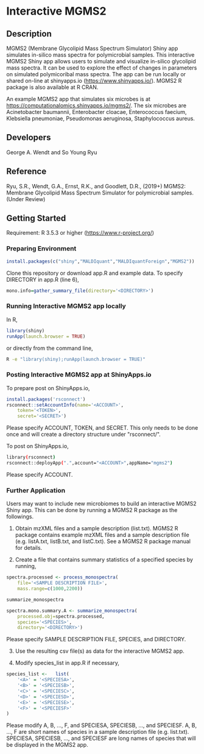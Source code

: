 #	Interactive MGMS2

##	Description

MGMS2 (Membrane Glycolipid Mass Spectrum Simulator) Shiny app simulates in-silico mass spectra for polymicrobial samples. 
This interactive MGMS2 Shiny app allows users to simulate and visualize in-silico glycolipid mass spectra. 
It can be used to explore the effect of changes in parameters on simulated polymicoribal mass spectra. 
The app can be run locally or shared on-line at shinyapps.io (https://www.shinyapps.io/). 
MGMS2 R package is also available at R CRAN. 

An example MGMS2 app that simulates six microbes is at https://computationalomics.shinyapps.io/mgms2/. 
The six microbes are Acinetobacter baumannii, Enterobacter cloacae, Enterococcus faecium, 
Klebsiella pneumoniae, Pseudomonas aeruginosa, Staphylococcus aureus.

##	Developers
George A. Wendt and So Young Ryu

##	Reference
Ryu, S.R., Wendt, G.A., Ernst, R.K., and Goodlett, D.R., (2019+) MGMS2: Membrane Glycolipid Mass Spectrum Simulator for polymicrobial samples.(Under Review)

##	Getting Started
Requirement: R 3.5.3 or higher (https://www.r-project.org/)


###	Preparing Environment

```R
install.packages(c("shiny","MALDIquant","MALDIquantForeign","MGMS2"))
```

Clone this repository or download app.R and example data. To specify DIRECTORY in app.R (line 6), 
```R
mono.info=gather_summary_file(directory='<DIRECTORY>')
```

###	Running Interactive MGMS2 app locally

In R, 

```R
library(shiny)
runApp(launch.browser = TRUE)
```

or directly from the command line,

```BASH
R -e "library(shiny);runApp(launch.browser = TRUE)"
```




###	Posting Interactive MGMS2 app at ShinyApps.io

To prepare post on ShinyApps.io, 

```R
install.packages('rsconnect')
rsconnect::setAccountInfo(name='<ACCOUNT>',
	token='<TOKEN>',
	secret='<SECRET>')
```

Please specify ACCOUNT, TOKEN, and SECRET.
This only needs to be done once and will create a directory structure under "rsconnect/".

To post on ShinyApps.io,

```BASH
library(rsconnect)
rsconnect::deployApp(".",account="<ACCOUNT>",appName="mgms2")
```

Please specify ACCOUNT. 


###	Further Application

Users may want to include new microbiomes to build an interactive MGMS2 Shiny app.
This can be done by running a MGMS2 R package as the followings. 

1. Obtain mzXML files and a sample description (list.txt).
MGMS2 R package contains example mzXML files and a sample description file (e.g. listA.txt, listB.txt, and listC.txt).
See a MGMS2 R package manual for details. 

2. Create a file that contains summary statistics of a specified species by running,

```R
spectra.processed <- process_monospectra(
	file='<SAMPLE DESCRIPTION FILE>',
	mass.range=c(1000,2200))

summarize_monospectra

spectra.mono.summary.A <- summarize_monospectra(
	processed.obj=spectra.processed,
	species='<SPECIES>',
	directory='<DIRECTORY>')
```
Please specify SAMPLE DESCRIPTION FILE, SPECIES, and DIRECTORY. 

3. Use the resulting csv file(s) as data for the interactive MGMS2 app. 

4. Modify species_list in app.R if necessary,
```R
species_list <-   list(
	'<A>' = '<SPECIESA>',
	'<B>' = '<SPECIESB>',
	'<C>' = '<SPECIESC>',
	'<D>' = '<SPECIESD>',
	'<E>' = '<SPECIESE>',
	'<F>' = '<SPECIESF>'
)
```

Please modify A, B, ..., F, and SPECIESA, SPECIESB, ..., and SPECIESF.
A, B, ..., F are short names of species in a sample description file (e.g. list.txt).
SPECIESA, SPECIESB, ..., and SPECIESF are long names of species that will be displayed in the MGMS2 app. 


